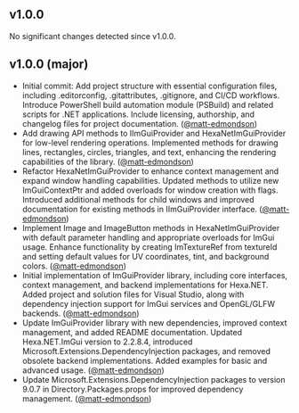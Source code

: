## v1.0.0

No significant changes detected since v1.0.0.
## v1.0.0 (major)

- Initial commit: Add project structure with essential configuration files, including .editorconfig, .gitattributes, .gitignore, and CI/CD workflows. Introduce PowerShell build automation module (PSBuild) and related scripts for .NET applications. Include licensing, authorship, and changelog files for project documentation. ([@matt-edmondson](https://github.com/matt-edmondson))
- Add drawing API methods to IImGuiProvider and HexaNetImGuiProvider for low-level rendering operations. Implemented methods for drawing lines, rectangles, circles, triangles, and text, enhancing the rendering capabilities of the library. ([@matt-edmondson](https://github.com/matt-edmondson))
- Refactor HexaNetImGuiProvider to enhance context management and expand window handling capabilities. Updated methods to utilize new ImGuiContextPtr and added overloads for window creation with flags. Introduced additional methods for child windows and improved documentation for existing methods in IImGuiProvider interface. ([@matt-edmondson](https://github.com/matt-edmondson))
- Implement Image and ImageButton methods in HexaNetImGuiProvider with default parameter handling and appropriate overloads for ImGui usage. Enhance functionality by creating ImTextureRef from textureId and setting default values for UV coordinates, tint, and background colors. ([@matt-edmondson](https://github.com/matt-edmondson))
- Initial implementation of ImGuiProvider library, including core interfaces, context management, and backend implementations for Hexa.NET. Added project and solution files for Visual Studio, along with dependency injection support for ImGui services and OpenGL/GLFW backends. ([@matt-edmondson](https://github.com/matt-edmondson))
- Update ImGuiProvider library with new dependencies, improved context management, and added README documentation. Updated Hexa.NET.ImGui version to 2.2.8.4, introduced Microsoft.Extensions.DependencyInjection packages, and removed obsolete backend implementations. Added examples for basic and advanced usage. ([@matt-edmondson](https://github.com/matt-edmondson))
- Update Microsoft.Extensions.DependencyInjection packages to version 9.0.7 in Directory.Packages.props for improved dependency management. ([@matt-edmondson](https://github.com/matt-edmondson))
